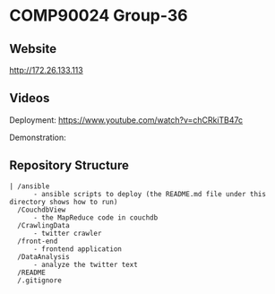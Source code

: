 # COMP90024 Group-36

## Website

http://172.26.133.113

## Videos

Deployment: https://www.youtube.com/watch?v=chCRkiTB47c

Demonstration: 

## Repository Structure

```
| /ansible
      - ansible scripts to deploy (the README.md file under this directory shows how to run)
  /CouchdbView
      - the MapReduce code in couchdb
  /CrawlingData
      - twitter crawler
  /front-end
      - frontend application
  /DataAnalysis
      - analyze the twitter text 
  /README 
  /.gitignore
```

